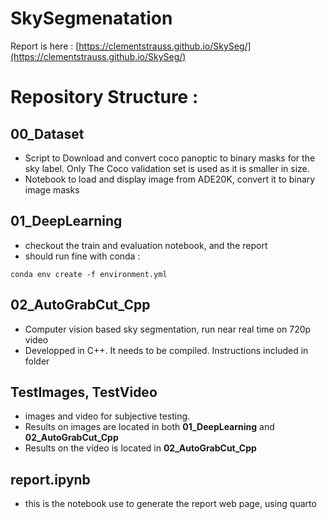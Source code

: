 # SkySegmenatation

Report is here : 
[https://clementstrauss.github.io/SkySeg/](https://clementstrauss.github.io/SkySeg/)

# Repository Structure :

## 00_Dataset
- Script to Download and convert coco panoptic to binary masks for the sky label. Only The Coco validation set is used as it is smaller in size.
- Notebook to load and display image from ADE20K, convert it to binary image masks

## 01_DeepLearning
- checkout the train and evaluation notebook, and the report
- should run fine with conda : 

```
conda env create -f environment.yml
```

## 02_AutoGrabCut_Cpp
- Computer vision based sky segmentation, run near real time on 720p video  
- Developped in C++. It needs to be compiled. Instructions included in folder    

## TestImages, TestVideo
- images and video for subjective testing.
- Results on images are located in both **01_DeepLearning** and **02_AutoGrabCut_Cpp**
- Results on the video is located in **02_AutoGrabCut_Cpp**

## report.ipynb
- this is the notebook use to generate the report web page, using quarto

